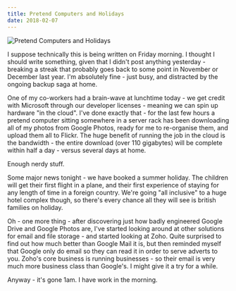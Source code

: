 ```yaml
---
title: Pretend Computers and Holidays
date: 2018-02-07
---
```


![Pretend Computers and Holidays](https://source.unsplash.com/di8ognBauG0/1600x900)

I suppose technically this is being written on Friday morning. I thought I should write something, given that I didn't post anything yesterday - breaking a streak that probably goes back to some point in November or December last year. I'm absolutely fine - just busy, and distracted by the ongoing backup saga at home.

One of my co-workers had a brain-wave at lunchtime today - we get credit with Microsoft through our developer licenses - meaning we can spin up hardware "in the cloud". I've done exactly that - for the last few hours a pretend computer sitting somewhere in a server rack has been downloading all of my photos from Google Photos, ready for me to re-organise them, and upload them all to Flickr. The huge benefit of running the job in the cloud is the bandwidth - the entire download (over 110 gigabytes) will be complete within half a day - versus several days at home.

Enough nerdy stuff.

Some major news tonight - we have booked a summer holiday. The children will get their first flight in a plane, and their first experience of staying for any length of time in a foreign country. We're going "all inclusive" to a huge hotel complex though, so there's every chance all they will see is british families on holiday.

Oh - one more thing - after discovering just how badly engineered Google Drive and Google Photos are, I've started looking around at other solutions for email and file storage - and started looking at Zoho. Quite surprised to find out how much better than Google Mail it is, but then reminded myself that Google only do email so they can read it in order to serve adverts to you. Zoho's core business is running businesses - so their email is very much more business class than Google's. I might give it a try for a while.

Anyway - it's gone 1am. I have work in the morning.